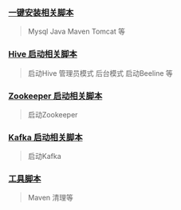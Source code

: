 

### [一键安装相关脚本](https://github.com/GuoJiafeng/ShellScript/blob/master/src/main/resources/onekeyInstall/onekeyInstall.md)
> Mysql Java Maven Tomcat 等

### [Hive 启动相关脚本](https://github.com/GuoJiafeng/ShellScript/blob/master/src/main/resources/hive/starthive.md)
> 启动Hive 管理员模式  后台模式  启动Beeline 等


### [Zookeeper 启动相关脚本](https://github.com/GuoJiafeng/ShellScript/blob/master/src/main/resources/zookeeper/startzookeeper.md)
> 启动Zookeeper

### [Kafka 启动相关脚本](https://github.com/GuoJiafeng/ShellScript/blob/master/src/main/resources/kafka/startkafka.md)
> 启动Kafka 

### [工具脚本](https://github.com/GuoJiafeng/ShellScript/blob/master/src/main/resources/tools/tools.md)
> Maven 清理等